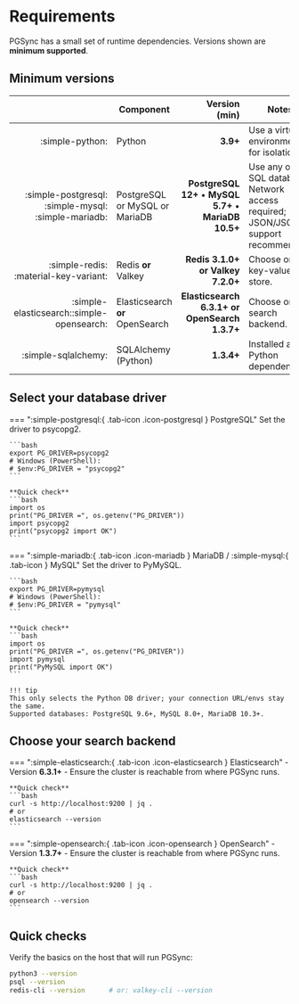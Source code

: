 # Requirements

PGSync has a small set of runtime dependencies. Versions shown are **minimum supported**.

## Minimum versions

|  | Component | Version (min) | Notes |
|---:|---|---:|---|
| :simple-python: | Python | **3.9+** | Use a virtual environment for isolation. |
| :simple-postgresql: :simple-mysql: :simple-mariadb: | PostgreSQL or MySQL or MariaDB | **PostgreSQL 12+** • **MySQL 5.7+** • **MariaDB 10.5+** | Use any one SQL database. Network access required; JSON/JSONB support recommended. |
| :simple-redis: :material-key-variant: | Redis **or** Valkey | **Redis 3.1.0+** **or** **Valkey 7.2.0+** | Choose one key-value store. |
| :simple-elasticsearch::simple-opensearch: | Elasticsearch **or** OpenSearch | **Elasticsearch 6.3.1+** **or** **OpenSearch 1.3.7+** | Choose one search backend. |
| :simple-sqlalchemy: | SQLAlchemy (Python) | **1.3.4+** | Installed as a Python dependency. |


## Select your database driver

=== ":simple-postgresql:{ .tab-icon .icon-postgresql } PostgreSQL"
    Set the driver to psycopg2.

    ```bash
    export PG_DRIVER=psycopg2
    # Windows (PowerShell):
    # $env:PG_DRIVER = "psycopg2"
    ```

    **Quick check**
    ```bash
    import os
    print("PG_DRIVER =", os.getenv("PG_DRIVER"))
    import psycopg2
    print("psycopg2 import OK")
    ```

=== ":simple-mariadb:{ .tab-icon .icon-mariadb } MariaDB / :simple-mysql:{ .tab-icon } MySQL"
    Set the driver to PyMySQL.

    ```bash
    export PG_DRIVER=pymysql
    # Windows (PowerShell):
    # $env:PG_DRIVER = "pymysql"
    ```

    **Quick check**
    ```bash
    import os
    print("PG_DRIVER =", os.getenv("PG_DRIVER"))
    import pymysql
    print("PyMySQL import OK")
    ```

    !!! tip
    This only selects the Python DB driver; your connection URL/envs stay the same.
    Supported databases: PostgreSQL 9.6+, MySQL 8.0+, MariaDB 10.3+.



## Choose your search backend

=== ":simple-elasticsearch:{ .tab-icon .icon-elasticsearch } Elasticsearch"
    - Version **6.3.1+**
    - Ensure the cluster is reachable from where PGSync runs.

    **Quick check**
    ```bash
    curl -s http://localhost:9200 | jq .
    # or
    elasticsearch --version
    ```

=== ":simple-opensearch:{ .tab-icon .icon-opensearch } OpenSearch"
    - Version **1.3.7+**
    - Ensure the cluster is reachable from where PGSync runs.

    **Quick check**
    ```bash
    curl -s http://localhost:9200 | jq .
    # or
    opensearch --version
    ```

## Quick checks

Verify the basics on the host that will run PGSync:

```bash
python3 --version
psql --version
redis-cli --version      # or: valkey-cli --version
```
